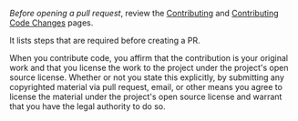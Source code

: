 
*Before opening a pull request*, review the [Contributing](https://kafka.apache.org/contributing.html) and [Contributing Code Changes](https://cwiki.apache.org/confluence/display/KAFKA/Contributing+Code+Changes) pages.

It lists steps that are required before creating a PR.

When you contribute code, you affirm that the contribution is your original work and that you
license the work to the project under the project's open source license. Whether or not you
state this explicitly, by submitting any copyrighted material via pull request, email, or
other means you agree to license the material under the project's open source license and
warrant that you have the legal authority to do so.
